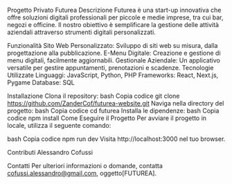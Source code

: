 Progetto Privato Futurea
Descrizione
Futurea è una start-up innovativa che offre soluzioni digitali professionali per piccole e medie imprese, tra cui bar, negozi e officine. Il nostro obiettivo è semplificare la gestione delle attività aziendali attraverso strumenti digitali personalizzati.

Funzionalità
Sito Web Personalizzato: Sviluppo di siti web su misura, dalla progettazione alla pubblicazione.
E-Menu Digitale: Creazione e gestione di menu digitali, facilmente aggiornabili.
Gestionale Aziendale: Un applicativo versatile per gestire appuntamenti, prenotazioni e scadenze.
Tecnologie Utilizzate
Linguaggi: JavaScript, Python, PHP
Frameworks: React, Next.js, Pygame
Database: SQL

Installazione
Clona il repository:
bash
Copia codice
git clone https://github.com/ZanderCof/futurea-website.git
Naviga nella directory del progetto:
bash
Copia codice
cd futurea
Installa le dipendenze:
bash
Copia codice
npm install
Come Eseguire il Progetto
Per avviare il progetto in locale, utilizza il seguente comando:

bash
Copia codice
npm run dev
Visita http://localhost:3000 nel tuo browser.

Contributi
Alessandro Cofussi

Contatti
Per ulteriori informazioni o domande, contatta cofussi.alessandro@gmail.com, oggetto[FUTUREA].